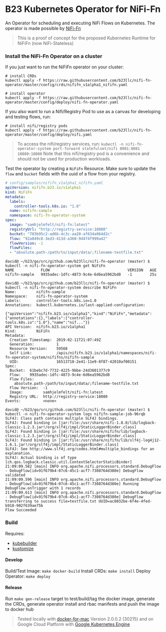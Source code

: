 # B23 Kubernetes Operator for NiFi-Fn #
An Operator for scheduling and executing NiFi Flows on Kubernetes. The operator is made possible by [NiFi-Fn](https://github.com/apache/nifi/pull/3241)

> This is a proof of concept for the proposed Kubernetes Runtime for NiFiFn (now NiFi-Stateless)

### Install the NiFi-Fn Operator on a cluster ###

If you just want to run the NiFiFn operator on your cluster:

```shell
# install CRDs
kubectl apply -f https://raw.githubusercontent.com/b23llc/nifi-fn-operator/master/config/crds/nififn_v1alpha1_nififn.yaml

# install operator
kubectl apply -f https://raw.githubusercontent.com/b23llc/nifi-fn-operator/master/config/deploy/nifi-fn-operator.yaml
```

If you also want to run a Nifi/Registry Pod to use as a canvas for developing and testing flows, run:

```shell
# install nifi/registry pods
kubectl apply -f https://raw.githubusercontent.com/b23llc/nifi-fn-operator/master/config/deploy/nifi.yaml
```

> To access the nifi/registry services, run: `kubectl -n nifi-fn-operator-system port-forward statefulset/nifi 8081:8081 18080:18080`
Note that this nifi/registry pod is a convenience and should not be used for production workloads.

Test the operator by creating a `NiFiFn` Resource. Make sure to update the `flow` and `bucket` fields
with the uuid of a flow from your registry.

```yaml
# config/samples/nififn_v1alpha1_nififn.yaml
apiVersion: nififn.b23.io/v1alpha1
kind: NiFiFn
metadata:
  labels:
    controller-tools.k8s.io: "1.0"
  name: nififn-sample
  namespace: nifi-fn-operator-system
spec:
  image: "samhjelmfelt/nifi-fn:latest"
  registryUrl: "http://registry-service:18080"
  bucket: "703b95c2-ad6b-4c3c-aa20-af634a964d2c"
  flow: "92a849c8-3ed3-413d-a360-9d474f999a42"
  flowVersion: -1
  flowFiles:
  - "absolute.path-/path/to/input/data/;filename-testfile.txt"
```

```shell
david@ ~/b23/go/src/github.com/b23llc/nifi-fn-operator (master) $ kubectl -n nifi-fn-operator-system get NiFiFn
NAME            FLOW                                   VERSION   AGE
nififn-sample   9935adec-1dfc-4873-9c4e-6d6ea5962bd8   -1        25s

david@ ~/b23/go/src/github.com/b23llc/nifi-fn-operator (master) $ kubectl -n nifi-fn-operator-system describe NiFiFn
Name:         nififn-sample
Namespace:    nifi-fn-operator-system
Labels:       controller-tools.k8s.io=1.0
Annotations:  kubectl.kubernetes.io/last-applied-configuration:
                {"apiVersion":"nififn.b23.io/v1alpha1","kind":"NiFiFn","metadata":{"annotations":{},"labels":{"controller-tools.k8s.io":"1.0"},"name":"nif..."}}
API Version:  nififn.b23.io/v1alpha1
Kind:         NiFiFn
Metadata:
  Creation Timestamp:  2019-02-11T21:07:49Z
  Generation:          1
  Resource Version:    59568
  Self Link:           /apis/nififn.b23.io/v1alpha1/namespaces/nifi-fn-operator-system/nififns/nififn-sample
  UID:                 16513718-2e41-11e9-8f87-42010af00151
Spec:
  Bucket:  61bebc7d-7732-4225-9bbe-24d3601377c9
  Flow:    9935adec-1dfc-4873-9c4e-6d6ea5962bd8
  Flow Files:
    absolute.path-/path/to/input/data/;filename-testfile.txt
  Flow Version:  -1
  Image:         samhjelmfelt/nifi-fn:latest
  Registry URL:  http://registry-service:18080
Events:          <none>

david@ ~/b23/go/src/github.com/b23llc/nifi-fn-operator (master) $ kubectl -n nifi-fn-operator-system logs nififn-sample-job-96rqb
SLF4J: Class path contains multiple SLF4J bindings.
SLF4J: Found binding in [jar:file:/usr/share/nifi-1.8.0/lib/logback-classic-1.2.3.jar!/org/slf4j/impl/StaticLoggerBinder.class]
SLF4J: Found binding in [jar:file:/usr/share/nififn/lib/logback-classic-1.2.3.jar!/org/slf4j/impl/StaticLoggerBinder.class]
SLF4J: Found binding in [jar:file:/usr/share/nififn/lib/slf4j-log4j12-1.6.1.jar!/org/slf4j/impl/StaticLoggerBinder.class]
SLF4J: See http://www.slf4j.org/codes.html#multiple_bindings for an explanation.
SLF4J: Actual binding is of type [ch.qos.logback.classic.util.ContextSelectorStaticBinder]
21:09:09.582 [main] INFO org.apache.nifi.processors.standard.DebugFlow - DebugFlow[id=91f679b4-07c6-45c1-acf7-7308764d380e] DebugFlow validated
21:09:09.596 [main] INFO org.apache.nifi.processors.standard.DebugFlow - DebugFlow[id=91f679b4-07c6-45c1-acf7-7308764d380e] Running DebugFlow.onTrigger with 1 records
21:09:09.613 [main] INFO org.apache.nifi.processors.standard.DebugFlow - DebugFlow[id=91f679b4-07c6-45c1-acf7-7308764d380e] DebugFlow transferring to success file=testfile.txt UUID=ac8032be-6f4e-4fed-b918-902f639ae75b
Flow Succeeded
```

### Build ###

Requires:
- [kubebuilder](https://book.kubebuilder.io/getting_started/what_is_kubebuilder.html)
- [kustomize](https://github.com/kubernetes-sigs/kustomize)

#### Develop ####

Build/Test Image: `make docker-build`
Install CRDs: `make install`
Deploy Operator: `make deploy`

#### Release ####

Run `make gen-release` target to test/build/tag the docker image, generate the CRDs, generate operator install and rbac manifests and push the image to docker hub

> Tested locally with [docker-for-mac](https://docs.docker.com/v17.12/docker-for-mac/install/) Version 2.0.0.2 (30215)
and on Google Cloud Platform with [Google Kubernetes Engine](https://cloud.google.com/kubernetes-engine/)
